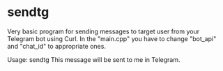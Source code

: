# sendtg
Very basic program for sending messages to target user from your Telegram bot using Curl.
In the "main.cpp" you have to change "bot_api" and "chat_id" to appropriate ones.


Usage:
sendtg This message will be sent to me in Telegram.
